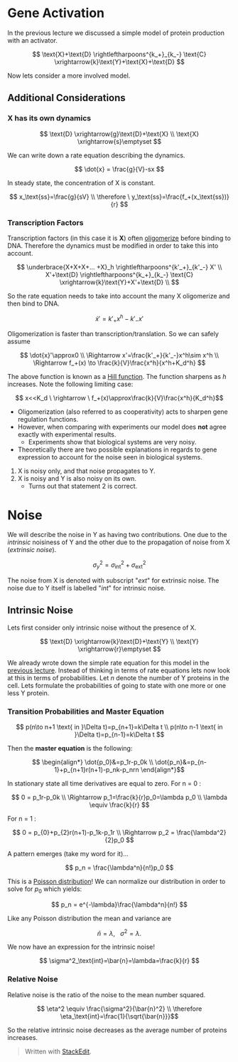 
# Gene Activation

In the previous lecture we discussed a simple model of protein production with an activator.

$$ \text{X}+\text{D} \rightleftharpoons^{k_+}_{k_-} \text{C} \xrightarrow{k}\text{Y}+\text{X}+\text{D} $$

Now lets consider a more involved model.

## Additional Considerations

### **X** has its own dynamics

$$
\text{D} \xrightarrow{g}\text{D}+\text{X} \\
\text{X} \xrightarrow{s}\emptyset
$$

We can write down a rate equation describing the dynamics.

$$ \dot{x} = \frac{g}{V}-sx $$

In steady state, the concentration of X is constant.

$$ x_\text{ss}=\frac{g}{sV} \\ \therefore \ y_\text{ss}=\frac{f_+(x_\text{ss})}{r} $$

### Transcription Factors

Transcription factors (in this case it is **X**) often [oligomerize](http://en.wikipedia.org/wiki/Oligomer) before binding to DNA. Therefore the dynamics must be modified in order to take this into account.

$$
\underbrace{X+X+X+... +X}_h \rightleftharpoons^{k'_+}_{k'_-} X' \\
X'+\text{D} \rightleftharpoons^{k_+}_{k_-} \text{C} \xrightarrow{k}\text{Y}+X'+\text{D} \\
$$

So the rate equation needs to take into account the many X oligomerize and then bind to DNA.

$$ \dot{x}'=k'_+x^h-k'_-x' $$

Oligomerization is faster than transcription/translation. So we can safely assume

$$
\dot{x}'\approx0  \\ \Rightarrow x'=\frac{k'_+}{k'_-}x^h\sim x^h \\
\Rightarrow f_+(x) \to \frac{k}{V}\frac{x^h}{x^h+K_d^h}
$$

The above function is known as a [Hill function](http://en.wikipedia.org/wiki/Hill_equation_(biochemistry)). The function sharpens as $h$ increases. Note the following limiting case:

$$ x<<K_d \ \rightarrow \ f_+(x)\approx\frac{k}{V}\frac{x^h}{K_d^h}$$

- Oligomerization (also referred to as cooperativity) acts to sharpen gene regulation functions.
- However, when comparing with experiments our model does **not** agree exactly with experimental results.
	- Experiments show that biological systems are very noisy.
- Theoretically there are two possible explanations in regards to gene expression to account for the noise seen in biological systems.
1. X is noisy only, and that noise propagates to Y.
2. X is noisy and Y is also noisy on its own.
	- Turns out that statement 2 is correct.

# Noise

We will describe the noise in Y as having two contributions. One due to the *intrinsic* noisiness of Y and the other due to the propagation of noise from X (*extrinsic noise*).

$$ \sigma_y^2 = \sigma_\text{int}^2+\sigma_\text{ext}^2 $$

The noise from X is denoted with subscript "*ext*" for extrinsic noise. The noise due to Y itself is labelled "*int*" for intrinsic noise.

## Intrinsic Noise

Lets first consider only intrinsic noise without the presence of X.

$$ \text{D} \xrightarrow{k}\text{D}+\text{Y} \\ \text{Y} \xrightarrow{r}\emptyset $$

We already wrote down the simple rate equation for this model in the [previous lecture](http://varennes.github.io/lecture14/). Instead of thinking in terms of rate equations lets now look at this in terms of probabilities. Let $n$ denote the number of Y proteins in the cell. Lets formulate the probabilities of going to state with one more or one less Y protein.

### Transition Probabilities and Master Equation

$$
p(n\to n+1 \text{ in }\Delta t)=p_{n+1}=k\Delta t \\
p(n\to n-1 \text{ in }\Delta t)=p_{n-1}=k\Delta t
$$

Then the **master equation** is the following:

$$ \begin{align*}
\dot{p_0}&=p_1r-p_0k \\
\dot{p_n}&=p_{n-1}+p_{n+1}r(n+1)-p_nk-p_nrn
\end{align*}$$

In stationary state all time derivatives are equal to zero.
For n = 0 :

$$ 0 = p_1r-p_0k \\ \Rightarrow p_1=\frac{k}{r}p_0=\lambda p_0  \\ \lambda \equiv \frac{k}{r} $$

For n = 1 :

$$ 0 = p_{0}+p_{2}r(n+1)-p_1k-p_1r \\ \Rightarrow p_2 = \frac{\lambda^2}{2}p_0 $$

A pattern emerges (take my word for it)...

$$ p_n = \frac{\lambda^n}{n!}p_0 $$

This is a [Poisson distribution](http://en.wikipedia.org/wiki/Poisson_distribution)! We can normalize our distribution in order to solve for $p_0$ which yields:

$$ p_n = e^{-\lambda}\frac{\lambda^n}{n!} $$

Like any Poisson distribution the mean and variance are

$$ \bar{n}=\lambda, \ \ \ \sigma^2=\lambda. $$

We now have an expression for the intrinsic noise!

$$ \sigma^2_\text{int}=\bar{n}=\lambda=\frac{k}{r} $$

### Relative Noise

Relative noise is the ratio of the noise to the mean number squared.

$$ \eta^2 \equiv \frac{\sigma^2}{\bar{n}^2} \\ \therefore \eta_\text{int}=\frac{1}{\sqrt{\bar{n}}}$$

So the relative intrinsic noise decreases as the average number of proteins increases.

> Written with [StackEdit](https://stackedit.io/).